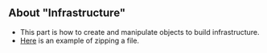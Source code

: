 ## About "Infrastructure"

- This part is how to create and manipulate objects to build infrastructure.
- [Here](https://github.com/Roche-Olivier/aws-examples/blob/main/Python/Infrasctructure/Zip%20file%20from%20a%20directory/create-zip-file.py) is an example of zipping a file.
